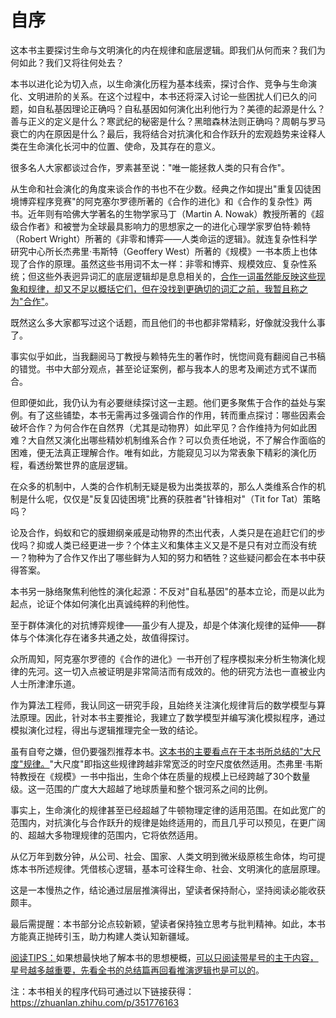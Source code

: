 

# 自序

这本书主要探讨生命与文明演化的内在规律和底层逻辑。即我们从何而来？我们为何如此？我们又将往何处去？

本书以进化论为切入点，以生命演化历程为基本线索，探讨合作、竞争与生命演化、文明进阶的关系。在这个过程中，本书还将深入讨论一些困扰人们已久的问题，如自私基因理论正确吗？自私基因如何演化出利他行为？美德的起源是什么？善与正义的定义是什么？寒武纪的秘密是什么？黑暗森林法则正确吗？周朝与罗马衰亡的内在原因是什么？最后，我将结合对抗演化和合作跃升的宏观趋势来诠释人类在生命演化长河中的位置、使命，及其存在的意义。

很多名人大家都谈过合作，罗素甚至说："唯一能拯救人类的只有合作"。

从生命和社会演化的角度来谈合作的书也不在少数。经典之作如提出"重复囚徒困境博弈程序竞赛"的阿克塞尔罗德所著的《合作的进化》和《合作的复杂性》两书。近年则有哈佛大学著名的生物学家马丁（Martin A. Nowak）教授所著的《超级合作者》和被誉为全球最具影响力的思想家之一的进化心理学家罗伯特·赖特（Robert Wright）所著的《非零和博弈——人类命运的逻辑》。就连复杂性科学研究中心所长杰弗里·韦斯特（Geoffery West）所著的《规模》一书本质上也体现了合作的原理。虽然这些书用词不太一样：非零和博弈、规模效应、复杂性系统；但这些外表迥异词汇的底层逻辑却是息息相关的，[合作一词虽然能反映这些现象和规律，却又不足以概括它们，但在没找到更确切的词汇之前，我暂且称之为"合作"]()。

既然这么多大家都写过这个话题，而且他们的书也都非常精彩，好像就没我什么事了。

事实似乎如此，当我翻阅马丁教授与赖特先生的著作时，恍惚间竟有翻阅自己书稿的错觉。书中大部分观点，甚至论证案例，都与我本人的思考及阐述方式不谋而合。

但即便如此，我仍认为有必要继续探讨这一主题。他们更多聚焦于合作的益处与案例。有了这些铺垫，本书无需再过多强调合作的作用，转而重点探讨：哪些因素会破坏合作？为何合作在自然界（尤其是动物界）如此罕见？合作维持为何如此困难？大自然又演化出哪些精妙机制维系合作？可以负责任地说，不了解合作面临的困难，便无法真正理解合作。唯有如此，方能窥见习以为常表象下精彩的演化历程，看透纷繁世界的底层逻辑。

在众多的机制中，人类的合作机制无疑是极为出类拔萃的，那么人类维系合作的机制是什么呢，仅仅是"反复囚徒困境"比赛的获胜者"针锋相对"（Tit for Tat）策略吗？

论及合作，蚂蚁和它的膜翅纲亲戚是动物界的杰出代表，人类只是在追赶它们的步伐吗？抑或人类已经更进一步？个体主义和集体主义又是不是只有对立而没有统一？物种为了合作又作出了哪些鲜为人知的努力和牺牲？这些疑问都会在本书中获得答案。

本书另一脉络聚焦利他性的演化起源：不反对"自私基因"的基本立论，而是以此为起点，论证个体如何演化出真诚纯粹的利他性。

至于群体演化的对抗博弈规律——虽少有人提及，却是个体演化规律的延伸——群体与个体演化存在诸多共通之处，故值得探讨。

众所周知，阿克塞尔罗德的《合作的进化》一书开创了程序模拟来分析生物演化规律的先河。这一切入点被证明是非常简洁而有成效的。他的研究方法也一直被业内人士所津津乐道。

作为算法工程师，我认同这一研究手段，且始终关注演化规律背后的数学模型与算法原理。因此，针对本书主要推论，我建立了数学模型并编写演化模拟程序，通过模拟演化过程，得出与逻辑推理完全一致的结论。

虽有自夸之嫌，但仍要强烈推荐本书。[这本书的主要看点在于本书所总结的"大尺度"规律。]()"大尺度"即指这些规律跨越非常宽泛的时空尺度依然适用。杰弗里·韦斯特教授在《规模》一书中指出，生命个体在质量的规模上已经跨越了30个数量级。这一范围的广度大大超越了地球质量和整个银河系之间的比例。

事实上，生命演化的规律甚至已经超越了牛顿物理定律的适用范围。在如此宽广的范围内，对抗演化与合作跃升的规律是始终适用的，而且几乎可以预见，在更广阔的、超越大多物理规律的范围内，它将依然适用。

从亿万年到数分钟，从公司、社会、国家、人类文明到微米级原核生命体，均可提炼本书所述规律。凭借核心逻辑，基本可诠释生命、社会、文明演化的底层原理。

这是一本慢热之作，结论通过层层推演得出，望读者保持耐心，坚持阅读必能收获颇丰。

最后需提醒：本书部分论点较新颖，望读者保持独立思考与批判精神。如此，本书方能真正抛砖引玉，助力构建人类认知新疆域。

[阅读TIPS：]()如果想最快地了解本书的思想梗概，[可以只阅读带星号的主干内容，星号越多越重要，先看全书的总结篇再回看推演逻辑也是可以的]()。

注：本书相关的程序代码可通过以下链接获得：https://zhuanlan.zhihu.com/p/351776163


